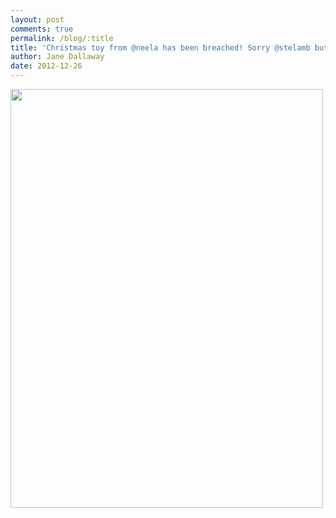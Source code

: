 ```yaml
---
layout: post
comments: true
permalink: /blog/:title
title: 'Christmas toy from @neela has been breached! Sorry @stelamb but last years Santa lasted longer'
author: Jane Dallaway
date: 2012-12-26
---
```


<div><a href="http://static.skitters.dallaway.com/ZNphoto.JPG"><img width="500" src="http://static.skitters.dallaway.com/ZNphoto.JPG.500.JPG" height="670"></a></div>



 
    
